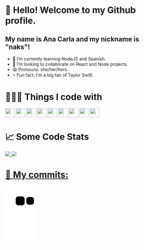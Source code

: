 # 👋 Hello! Welcome to my Github profile.
## My name is Ana Carla and my nickname is "naks"!

- 🌱 I’m currently learning NodeJS and Spanish.
- 👯 I’m looking to collaborate on React and Node projects.
- 😄 Pronouns: she/her/hers.
- ⚡ Fun fact: I'm a big fan of Taylor Swift.

# 👨🏻‍💻  Things I code with

<img src="https://cdn.jsdelivr.net/gh/devicons/devicon/icons/git/git-original.svg" width="30" height="30"/> <img src="https://cdn.jsdelivr.net/gh/devicons/devicon/icons/html5/html5-original.svg" width="30" height="30"/> <img src="https://cdn.jsdelivr.net/gh/devicons/devicon/icons/css3/css3-original.svg"   width="30" height="30" /> <img src="https://cdn.jsdelivr.net/gh/devicons/devicon/icons/javascript/javascript-plain.svg"  width="30" height="30"/> <img src="https://cdn.jsdelivr.net/gh/devicons/devicon/icons/typescript/typescript-original.svg"  width="30" height="30"/> <img src="https://cdn.jsdelivr.net/gh/devicons/devicon/icons/react/react-original-wordmark.svg"   width="30" height="30" /> <img src="https://cdn.jsdelivr.net/gh/devicons/devicon/icons/nodejs/nodejs-original.svg"  width="30" height="30"/> <img src="https://cdn.jsdelivr.net/gh/devicons/devicon/icons/express/express-original.svg" width="30" height="30" /> <img src="https://cdn.jsdelivr.net/gh/devicons/devicon/icons/postgresql/postgresql-original.svg"   width="30" height="30"/> 
<div>
  
 # :chart_with_upwards_trend:  Some Code Stats
  
<a href="https://github.com/nakszor">
<img height="180em" src="https://github-readme-stats.vercel.app/api/top-langs/?username=nakszor&layout=compact&langs_count=7&theme=dracula"/>
<img height="180em" src="https://github-readme-stats.vercel.app/api?username=nakszor&show_icons=true&theme=dracula&include_all_commits=true&count_private=true"/>
</div>
  
  

#   :speech_balloon:  My commits:
  
  ![Snake animation](https://github.com/nakszor/nakszor/blob/output/github-contribution-grid-snake.svg)
